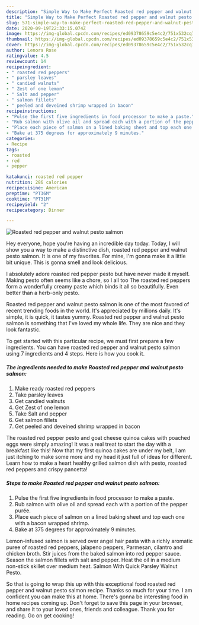 ```yaml
---
description: "Simple Way to Make Perfect Roasted red pepper and walnut pesto salmon"
title: "Simple Way to Make Perfect Roasted red pepper and walnut pesto salmon"
slug: 571-simple-way-to-make-perfect-roasted-red-pepper-and-walnut-pesto-salmon
date: 2020-09-19T22:33:15.074Z
image: https://img-global.cpcdn.com/recipes/ed09378659c5e4c2/751x532cq70/roasted-red-pepper-and-walnut-pesto-salmon-recipe-main-photo.jpg
thumbnail: https://img-global.cpcdn.com/recipes/ed09378659c5e4c2/751x532cq70/roasted-red-pepper-and-walnut-pesto-salmon-recipe-main-photo.jpg
cover: https://img-global.cpcdn.com/recipes/ed09378659c5e4c2/751x532cq70/roasted-red-pepper-and-walnut-pesto-salmon-recipe-main-photo.jpg
author: Lenora Rose
ratingvalue: 4.5
reviewcount: 14
recipeingredient:
- " roasted red peppers"
- " parsley leaves"
- " candied walnuts"
- " Zest of one lemon"
- " Salt and pepper"
- " salmon fillets"
- " peeled and deveined shrimp wrapped in bacon"
recipeinstructions:
- "Pulse the first five ingredients in food processor to make a paste."
- "Rub salmon with olive oil and spread each with a portion of the pepper purée."
- "Place each piece of salmon on a lined baking sheet and top each one with a bacon wrapped shrimp."
- "Bake at 375 degrees for approximately 9 minutes."
categories:
- Recipe
tags:
- roasted
- red
- pepper

katakunci: roasted red pepper 
nutrition: 286 calories
recipecuisine: American
preptime: "PT36M"
cooktime: "PT31M"
recipeyield: "2"
recipecategory: Dinner

---
```



![Roasted red pepper and walnut pesto salmon](https://img-global.cpcdn.com/recipes/ed09378659c5e4c2/751x532cq70/roasted-red-pepper-and-walnut-pesto-salmon-recipe-main-photo.jpg)

Hey everyone, hope you're having an incredible day today. Today, I will show you a way to make a distinctive dish, roasted red pepper and walnut pesto salmon. It is one of my favorites. For mine, I'm gonna make it a little bit unique. This is gonna smell and look delicious.

I absolutely adore roasted red pepper pesto but have never made it myself. Making pesto often seems like a chore, so I all too The roasted red peppers form a wonderfully creamy paste which binds it all so beautifully. Even better than a herb-only pesto.

Roasted red pepper and walnut pesto salmon is one of the most favored of recent trending foods in the world. It's appreciated by millions daily. It's simple, it is quick, it tastes yummy. Roasted red pepper and walnut pesto salmon is something that I've loved my whole life. They are nice and they look fantastic.


To get started with this particular recipe, we must first prepare a few ingredients. You can have roasted red pepper and walnut pesto salmon using 7 ingredients and 4 steps. Here is how you cook it.

<!--inarticleads1-->

##### The ingredients needed to make Roasted red pepper and walnut pesto salmon:

1. Make ready  roasted red peppers
1. Take  parsley leaves
1. Get  candied walnuts
1. Get  Zest of one lemon
1. Take  Salt and pepper
1. Get  salmon fillets
1. Get  peeled and deveined shrimp wrapped in bacon


The roasted red pepper pesto and goat cheese quinoa cakes with poached eggs were simply amazing! It was a real treat to start the day with a breakfast like this! Now that my first quinoa cakes are under my belt, I am just itching to make some more and my head it just full of ideas for different. Learn how to make a heart healthy grilled salmon dish with pesto, roasted red peppers and crispy pancetta! 

<!--inarticleads2-->

##### Steps to make Roasted red pepper and walnut pesto salmon:

1. Pulse the first five ingredients in food processor to make a paste.
1. Rub salmon with olive oil and spread each with a portion of the pepper purée.
1. Place each piece of salmon on a lined baking sheet and top each one with a bacon wrapped shrimp.
1. Bake at 375 degrees for approximately 9 minutes.


Lemon-infused salmon is served over angel hair pasta with a richly aromatic puree of roasted red peppers, jalapeno peppers, Parmesan, cilantro and chicken broth. Stir juices from the baked salmon into red pepper sauce. Season the salmon fillets with salt and pepper. Heat the oil in a medium non-stick skillet over medium heat. Salmon With Quick Parsley Walnut Pesto. 

So that is going to wrap this up with this exceptional food roasted red pepper and walnut pesto salmon recipe. Thanks so much for your time. I am confident you can make this at home. There's gonna be interesting food in home recipes coming up. Don't forget to save this page in your browser, and share it to your loved ones, friends and colleague. Thank you for reading. Go on get cooking!

